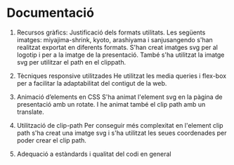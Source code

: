 # Documentació

1. Recursos gràfics: Justificació dels formats utilitats.
Les següents imatges: miyajima-shrink, kyoto, arashiyama i sanjusangendo s'han realitzat exportat en diferents formats.
S'han creat imatges svg per al logotip i per a la imatge de la presentació. També s'ha utilitzat la imatge svg per utilitzar el path en el clippath.

2. Tècniques responsive utilitzades
He utilitzat les media queries i flex-box per a facilitar la adaptabilitat del contigut de la web.

3. Animació d’elements en CSS
S'ha animat l'element svg en la pàgina de presentació amb un rotate. I he animat també el clip path amb un translate.
4. Utilització de clip-path
Per conseguir més complexitat en l'element clip path s'ha creat una imatge svg i s'ha utilitzat les seues coordenades per poder crear el clip path.
5. Adequació a estàndards i qualitat del codi en general